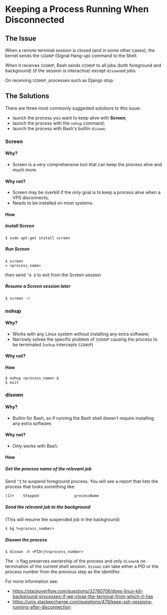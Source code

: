 Keeping a Process Running When Disconnected
===========================================

The Issue
---------

When a remote terminal session is closed (and in some other cases), the kernel sends the `SIGHUP` (Signal Hang-up) command to the 
Shell.

When it receives `SIGHUP`, Bash sends `SIGHUP` to all jobs (both foreground and background) (if the session is interactive) except 
`disown`ed jobs.

On receiving `SIGHUP`, processes such as Django stop.


The Solutions
-------------

There are three most commonly suggested solutions to this issue:

- launch the process you want to keep alive with **Screen**;
- launch the process with the `nohup` command;
- launch the process with Bash's builtin `disown`.

### Screen ###

#### Why? ####

- Screen is a very comprehensive tool that can keep the process alive and much more.

#### Why not? ####

- Screen may be overkill if the only goal is to keep a process alive when a VPS disconnects;
- Needs to be installed on most systems.

#### How ####

##### Install Screen #####

```
$ sudo apt-get install screen
```

##### Run Screen #####

```
$ screen
> <process_name>
```

then send `^A d` to exit from the Screen session


##### Resume a Screen session later #####

```
$ screen -r
```

### nohup ###

#### Why? ####

- Works with any Linux system without installing any extra software;
- Narrowly solves the specific problem of `SIGHUP` causing the process to be terminated (`nohup` intercepts `SIGHUP`)

#### Why not? ####

#### How ####

```
$ nohup <process_name> &
$ exit
```


### disown ###

#### Why? ####

- Builtin for Bash, so if running the Bash shell doesn't require installing any extra software.

#### Why not? ####

- Only works with Bash.

#### How ####

##### Get the process name of the relevant job #####

Send `^Z` to suspend foreground process.
You will see a report that lists the process that looks something like:

```
[1]+    Stopped                processName
```

##### Send the relevant job to the background #####
(This will resume the suspended job in the background)

```
$ bg %<process_number>
```

##### Disown the process #####

```
$ disown -h <PID>|%<process_number>
```

The `-h` flag preserves ownership of the process and only `disown`s on termination of the current shell session.
`disown` can take either a PID or the process number from the previous step as the identifier.





For more information see: 
- <https://stackoverflow.com/questions/32780706/does-linux-kill-background-processes-if-we-close-the-terminal-from-which-it-has>
- <https://unix.stackexchange.com/questions/479/keep-ssh-sessions-running-after-disconnection>
